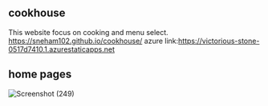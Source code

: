 ## cookhouse
This website focus on cooking and menu select.
https://sneham102.github.io/cookhouse/
azure link:https://victorious-stone-0517d7410.1.azurestaticapps.net
## home pages
![Screenshot (249)](https://user-images.githubusercontent.com/99536706/188185734-9c4871eb-179b-47c9-bbc1-714aca23cbe4.png)

